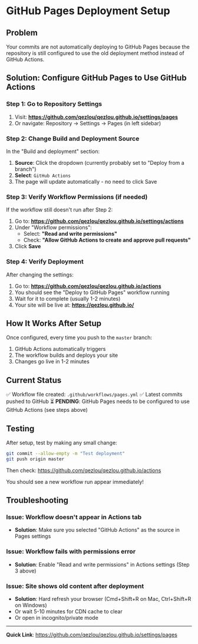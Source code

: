 # GitHub Pages Deployment Setup

## Problem
Your commits are not automatically deploying to GitHub Pages because the repository is still configured to use the old deployment method instead of GitHub Actions.

## Solution: Configure GitHub Pages to Use GitHub Actions

### Step 1: Go to Repository Settings
1. Visit: **https://github.com/qezlou/qezlou.github.io/settings/pages**
2. Or navigate: Repository → Settings → Pages (in left sidebar)

### Step 2: Change Build and Deployment Source
In the "Build and deployment" section:

1. **Source**: Click the dropdown (currently probably set to "Deploy from a branch")
2. **Select**: `GitHub Actions`
3. The page will update automatically - no need to click Save

### Step 3: Verify Workflow Permissions (if needed)
If the workflow still doesn't run after Step 2:

1. Go to: **https://github.com/qezlou/qezlou.github.io/settings/actions**
2. Under "Workflow permissions":
   - Select: **"Read and write permissions"**
   - Check: **"Allow GitHub Actions to create and approve pull requests"**
3. Click **Save**

### Step 4: Verify Deployment
After changing the settings:

1. Go to: **https://github.com/qezlou/qezlou.github.io/actions**
2. You should see the "Deploy to GitHub Pages" workflow running
3. Wait for it to complete (usually 1-2 minutes)
4. Your site will be live at: **https://qezlou.github.io/**

## How It Works After Setup

Once configured, every time you push to the `master` branch:
1. GitHub Actions automatically triggers
2. The workflow builds and deploys your site
3. Changes go live in 1-2 minutes

## Current Status

✅ Workflow file created: `.github/workflows/pages.yml`
✅ Latest commits pushed to GitHub
⏳ **PENDING**: GitHub Pages needs to be configured to use GitHub Actions (see steps above)

## Testing

After setup, test by making any small change:
```bash
git commit --allow-empty -m "Test deployment"
git push origin master
```

Then check: https://github.com/qezlou/qezlou.github.io/actions

You should see a new workflow run appear immediately!

## Troubleshooting

### Issue: Workflow doesn't appear in Actions tab
- **Solution**: Make sure you selected "GitHub Actions" as the source in Pages settings

### Issue: Workflow fails with permissions error
- **Solution**: Enable "Read and write permissions" in Actions settings (Step 3 above)

### Issue: Site shows old content after deployment
- **Solution**: Hard refresh your browser (Cmd+Shift+R on Mac, Ctrl+Shift+R on Windows)
- Or wait 5-10 minutes for CDN cache to clear
- Or open in incognito/private mode

---

**Quick Link**: https://github.com/qezlou/qezlou.github.io/settings/pages
